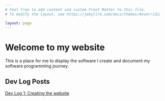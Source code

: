 ```yaml
---
# Feel free to add content and custom Front Matter to this file.
# To modify the layout, see https://jekyllrb.com/docs/themes/#overriding-theme-defaults

layout: page
---
```

# Welcome to my website

This is a place for me to display the software I create and document my software programming journey. 


## Dev Log Posts
<a href="./_posts/2023-11-06-welcome-to-jekyll.markdown">Dev Log 1: Creating the website</a>
